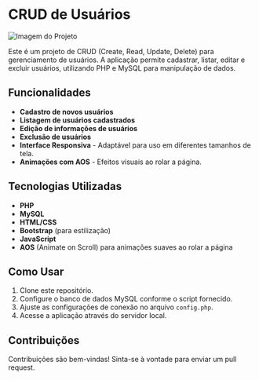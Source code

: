 # CRUD de Usuários

![Imagem do Projeto](https://github.com/user-attachments/assets/1a663d3e-0d62-41db-aa7c-11757da2e160)

Este é um projeto de CRUD (Create, Read, Update, Delete) para gerenciamento de usuários. A aplicação permite cadastrar, listar, editar e excluir usuários, utilizando PHP e MySQL para manipulação de dados.

## Funcionalidades

- **Cadastro de novos usuários**
- **Listagem de usuários cadastrados**
- **Edição de informações de usuários**
- **Exclusão de usuários**
- **Interface Responsiva** - Adaptável para uso em diferentes tamanhos de tela.
- **Animações com AOS** - Efeitos visuais ao rolar a página.

## Tecnologias Utilizadas

- **PHP**
- **MySQL**
- **HTML/CSS**
- **Bootstrap** (para estilização)
- **JavaScript**
- **AOS** (Animate on Scroll) para animações suaves ao rolar a página

## Como Usar

1. Clone este repositório.
2. Configure o banco de dados MySQL conforme o script fornecido.
3. Ajuste as configurações de conexão no arquivo `config.php`.
4. Acesse a aplicação através do servidor local.

## Contribuições

Contribuições são bem-vindas! Sinta-se à vontade para enviar um pull request.
